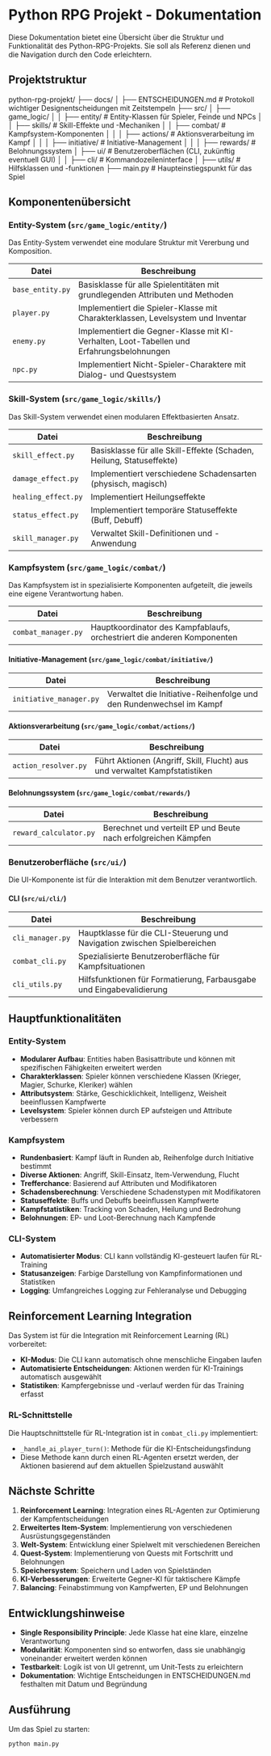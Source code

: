 # Python RPG Projekt - Dokumentation

Diese Dokumentation bietet eine Übersicht über die Struktur und Funktionalität des Python-RPG-Projekts. Sie soll als Referenz dienen und die Navigation durch den Code erleichtern.

## Projektstruktur
python-rpg-projekt/ ├── docs/ │ ├── ENTSCHEIDUNGEN.md # Protokoll wichtiger Designentscheidungen mit Zeitstempeln ├── src/ │ ├── game_logic/ │ │ ├── entity/ # Entity-Klassen für Spieler, Feinde und NPCs │ │ ├── skills/ # Skill-Effekte und -Mechaniken │ │ ├── combat/ # Kampfsystem-Komponenten │ │ │ ├── actions/ # Aktionsverarbeitung im Kampf │ │ │ ├── initiative/ # Initiative-Management │ │ │ ├── rewards/ # Belohnungssystem │ ├── ui/ # Benutzeroberflächen (CLI, zukünftig eventuell GUI) │ │ ├── cli/ # Kommandozeileninterface │ ├── utils/ # Hilfsklassen und -funktionen ├── main.py # Haupteinstiegspunkt für das Spiel


## Komponentenübersicht

### Entity-System (`src/game_logic/entity/`)

Das Entity-System verwendet eine modulare Struktur mit Vererbung und Komposition.

| Datei | Beschreibung |
|-------|-------------|
| `base_entity.py` | Basisklasse für alle Spielentitäten mit grundlegenden Attributen und Methoden |
| `player.py` | Implementiert die Spieler-Klasse mit Charakterklassen, Levelsystem und Inventar |
| `enemy.py` | Implementiert die Gegner-Klasse mit KI-Verhalten, Loot-Tabellen und Erfahrungsbelohnungen |
| `npc.py` | Implementiert Nicht-Spieler-Charaktere mit Dialog- und Questsystem |

### Skill-System (`src/game_logic/skills/`)

Das Skill-System verwendet einen modularen Effektbasierten Ansatz.

| Datei | Beschreibung |
|-------|-------------|
| `skill_effect.py` | Basisklasse für alle Skill-Effekte (Schaden, Heilung, Statuseffekte) |
| `damage_effect.py` | Implementiert verschiedene Schadensarten (physisch, magisch) |
| `healing_effect.py` | Implementiert Heilungseffekte |
| `status_effect.py` | Implementiert temporäre Statuseffekte (Buff, Debuff) |
| `skill_manager.py` | Verwaltet Skill-Definitionen und -Anwendung |

### Kampfsystem (`src/game_logic/combat/`)

Das Kampfsystem ist in spezialisierte Komponenten aufgeteilt, die jeweils eine eigene Verantwortung haben.

| Datei | Beschreibung |
|-------|-------------|
| `combat_manager.py` | Hauptkoordinator des Kampfablaufs, orchestriert die anderen Komponenten |

#### Initiative-Management (`src/game_logic/combat/initiative/`)

| Datei | Beschreibung |
|-------|-------------|
| `initiative_manager.py` | Verwaltet die Initiative-Reihenfolge und den Rundenwechsel im Kampf |

#### Aktionsverarbeitung (`src/game_logic/combat/actions/`)

| Datei | Beschreibung |
|-------|-------------|
| `action_resolver.py` | Führt Aktionen (Angriff, Skill, Flucht) aus und verwaltet Kampfstatistiken |

#### Belohnungssystem (`src/game_logic/combat/rewards/`)

| Datei | Beschreibung |
|-------|-------------|
| `reward_calculator.py` | Berechnet und verteilt EP und Beute nach erfolgreichen Kämpfen |

### Benutzeroberfläche (`src/ui/`)

Die UI-Komponente ist für die Interaktion mit dem Benutzer verantwortlich.

#### CLI (`src/ui/cli/`)

| Datei | Beschreibung |
|-------|-------------|
| `cli_manager.py` | Hauptklasse für die CLI-Steuerung und Navigation zwischen Spielbereichen |
| `combat_cli.py` | Spezialisierte Benutzeroberfläche für Kampfsituationen |
| `cli_utils.py` | Hilfsfunktionen für Formatierung, Farbausgabe und Eingabevalidierung |

## Hauptfunktionalitäten

### Entity-System

- **Modularer Aufbau**: Entities haben Basisattribute und können mit spezifischen Fähigkeiten erweitert werden
- **Charakterklassen**: Spieler können verschiedene Klassen (Krieger, Magier, Schurke, Kleriker) wählen
- **Attributsystem**: Stärke, Geschicklichkeit, Intelligenz, Weisheit beeinflussen Kampfwerte
- **Levelsystem**: Spieler können durch EP aufsteigen und Attribute verbessern

### Kampfsystem

- **Rundenbasiert**: Kampf läuft in Runden ab, Reihenfolge durch Initiative bestimmt
- **Diverse Aktionen**: Angriff, Skill-Einsatz, Item-Verwendung, Flucht
- **Trefferchance**: Basierend auf Attributen und Modifikatoren
- **Schadensberechnung**: Verschiedene Schadenstypen mit Modifikatoren
- **Statuseffekte**: Buffs und Debuffs beeinflussen Kampfwerte
- **Kampfstatistiken**: Tracking von Schaden, Heilung und Bedrohung
- **Belohnungen**: EP- und Loot-Berechnung nach Kampfende

### CLI-System

- **Automatisierter Modus**: CLI kann vollständig KI-gesteuert laufen für RL-Training
- **Statusanzeigen**: Farbige Darstellung von Kampfinformationen und Statistiken
- **Logging**: Umfangreiches Logging zur Fehleranalyse und Debugging

## Reinforcement Learning Integration

Das System ist für die Integration mit Reinforcement Learning (RL) vorbereitet:

- **KI-Modus**: Die CLI kann automatisch ohne menschliche Eingaben laufen
- **Automatisierte Entscheidungen**: Aktionen werden für KI-Trainings automatisch ausgewählt
- **Statistiken**: Kampfergebnisse und -verlauf werden für das Training erfasst

### RL-Schnittstelle

Die Hauptschnittstelle für RL-Integration ist in `combat_cli.py` implementiert:

- `_handle_ai_player_turn()`: Methode für die KI-Entscheidungsfindung
- Diese Methode kann durch einen RL-Agenten ersetzt werden, der Aktionen basierend auf dem aktuellen Spielzustand auswählt

## Nächste Schritte

1. **Reinforcement Learning**: Integration eines RL-Agenten zur Optimierung der Kampfentscheidungen
2. **Erweitertes Item-System**: Implementierung von verschiedenen Ausrüstungsgegenständen
3. **Welt-System**: Entwicklung einer Spielwelt mit verschiedenen Bereichen
4. **Quest-System**: Implementierung von Quests mit Fortschritt und Belohnungen
5. **Speichersystem**: Speichern und Laden von Spielständen
6. **KI-Verbesserungen**: Erweiterte Gegner-KI für taktischere Kämpfe
7. **Balancing**: Feinabstimmung von Kampfwerten, EP und Belohnungen

## Entwicklungshinweise

- **Single Responsibility Principle**: Jede Klasse hat eine klare, einzelne Verantwortung
- **Modularität**: Komponenten sind so entworfen, dass sie unabhängig voneinander erweitert werden können
- **Testbarkeit**: Logik ist von UI getrennt, um Unit-Tests zu erleichtern
- **Dokumentation**: Wichtige Entscheidungen in ENTSCHEIDUNGEN.md festhalten mit Datum und Begründung

## Ausführung

Um das Spiel zu starten:

```bash
python main.py